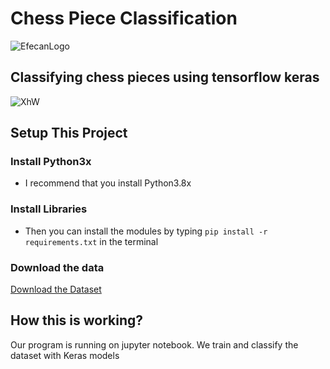 # Chess Piece Classification
![EfecanLogo](https://avatars.githubusercontent.com/u/66366306?s=100&u=dc5e6f5b4a05d07958d9a867b803760aa2b1613e&v=4)
## Classifying chess pieces using tensorflow keras </h3>
![XhW](https://i.imgur.com/qHAcfhX.gif)
## Setup This Project
### Install Python3x
- I recommend that you install Python3.8x
### Install Libraries
- Then you can install the modules by typing ```pip install -r requirements.txt``` in the terminal 
### Download the data
[Download the Dataset](https://www.kaggle.com/datasets/niteshfre/chessman-image-dataset)
## How this is working?
Our program is running on jupyter notebook. We train and classify the dataset with Keras models
